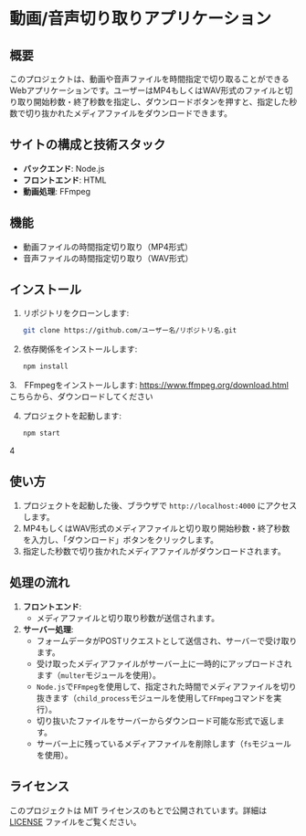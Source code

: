 # 動画/音声切り取りアプリケーション

## 概要
このプロジェクトは、動画や音声ファイルを時間指定で切り取ることができるWebアプリケーションです。ユーザーはMP4もしくはWAV形式のファイルと切り取り開始秒数・終了秒数を指定し、ダウンロードボタンを押すと、指定した秒数で切り抜かれたメディアファイルをダウンロードできます。

## サイトの構成と技術スタック
- **バックエンド**: Node.js
- **フロントエンド**: HTML
- **動画処理**: FFmpeg

## 機能
- 動画ファイルの時間指定切り取り（MP4形式）
- 音声ファイルの時間指定切り取り（WAV形式）

## インストール
1. リポジトリをクローンします:
    ```bash
    git clone https://github.com/ユーザー名/リポジトリ名.git
    ```
2. 依存関係をインストールします:
    ```bash
    npm install
    ```
3.　FFmpegをインストールします:
https://www.ffmpeg.org/download.html
こちらから、ダウンロードしてください

4. プロジェクトを起動します:
    ```bash
    npm start
    ```
4
## 使い方
1. プロジェクトを起動した後、ブラウザで `http://localhost:4000` にアクセスします。
2. MP4もしくはWAV形式のメディアファイルと切り取り開始秒数・終了秒数を入力し、「ダウンロード」ボタンをクリックします。
3. 指定した秒数で切り抜かれたメディアファイルがダウンロードされます。

## 処理の流れ
1. **フロントエンド**:
    - メディアファイルと切り取り秒数が送信されます。
2. **サーバー処理**:
    - フォームデータがPOSTリクエストとして送信され、サーバーで受け取ります。
    - 受け取ったメディアファイルがサーバー上に一時的にアップロードされます（`multer`モジュールを使用）。
    - `Node.js`で`FFmpeg`を使用して、指定された時間でメディアファイルを切り抜きます（`child_process`モジュールを使用して`FFmpeg`コマンドを実行）。
    - 切り抜いたファイルをサーバーからダウンロード可能な形式で返します。
    - サーバー上に残っているメディアファイルを削除します（`fs`モジュールを使用）。


## ライセンス
このプロジェクトは MIT ライセンスのもとで公開されています。詳細は [LICENSE](LICENSE) ファイルをご覧ください。



